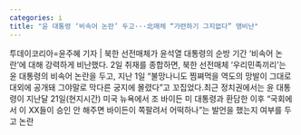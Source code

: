 ```yaml
---
categories: i
title: "윤 대통령 ‘비속어 논란’ 두고···北매체 “가련하기 그지없다” 맹비난"
---
```

투데이코리아=윤주혜 기자 | 북한 선전매체가 윤석열 대통령의 순방 기간 ‘비속어 논란’에 대해 강력하게 비난했다. 2일  취재를 종합하면, 북한 선전매체 ‘우리민족끼리’는 윤 대통령의 비속어 논란을 두고, 지난 1일 “불망나니도 찜쪄먹을 역도의 망발이 그대로 대외에 공개돼 그야말로 막다른 궁지에 몰렸다”고 꼬집었다.최근 정치권에서는 윤 대통령이 지난달 21일(현지시간) 미국 뉴욕에서 조 바이든 미 대통령과 환담한 이후 “국회에서 이 XX들이 승인 안 해주면 바이든이 쪽팔려서 어떡하나”는 발언을 했는지 여부를 두고 논란